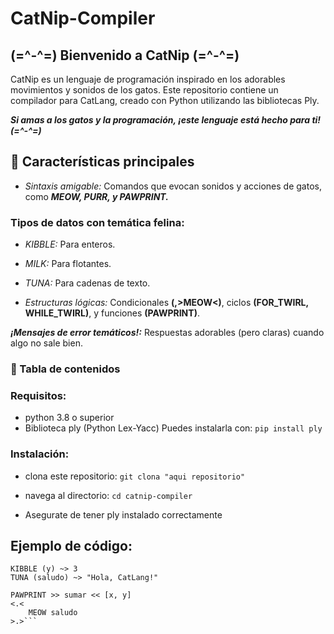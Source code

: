# CatNip-Compiler
## **(=^-^=) Bienvenido a CatNip (=^-^=)**

CatNip es un lenguaje de programación inspirado en los adorables movimientos y sonidos de los gatos. Este repositorio contiene un compilador para CatLang, creado con Python utilizando las bibliotecas Ply.

***Si amas a los gatos y la programación, ¡este lenguaje está hecho para ti! (=^-^=)***

 ## **🐾 Características principales**

- *Sintaxis amigable:* Comandos que evocan sonidos y acciones de gatos, como ***MEOW, PURR, y PAWPRINT.***

### **Tipos de datos con temática felina:**

- *KIBBLE:* Para enteros.

- *MILK:* Para flotantes.

- *TUNA:* Para cadenas de texto.

- *Estructuras lógicas:* Condicionales **(<MEOW>,>MEOW<)**, ciclos **(FOR_TWIRL, WHILE_TWIRL)**, y funciones **(PAWPRINT)**.

***¡Mensajes de error temáticos!:*** Respuestas adorables (pero claras) cuando algo no sale bien.

### 🍣 Tabla de contenidos

### Requisitos:

- python 3.8 o superior
- Biblioteca ply (Python Lex-Yacc) Puedes instalarla con:
  ```pip install ply```

### Instalación:

- clona este repositorio: ```git clona "aqui repositorio"```

- navega al directorio: ```cd catnip-compiler```
- Asegurate de tener ply instalado correctamente

## Ejemplo de código:

```KIBBLE (x) ~> 7
KIBBLE (y) ~> 3
TUNA (saludo) ~> "Hola, CatLang!"

PAWPRINT >> sumar << [x, y]
<.<
    MEOW saludo
>.>```

